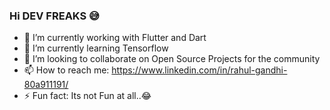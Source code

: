 ### Hi DEV FREAKS 😅

- 🔭 I’m currently working with Flutter and Dart
- 🌱 I’m currently learning Tensorflow
- 👯 I’m looking to collaborate on Open Source Projects for the community
- 📫 How to reach me: https://www.linkedin.com/in/rahul-gandhi-80a911191/
- ⚡ Fun fact: Its not Fun at all..😂
